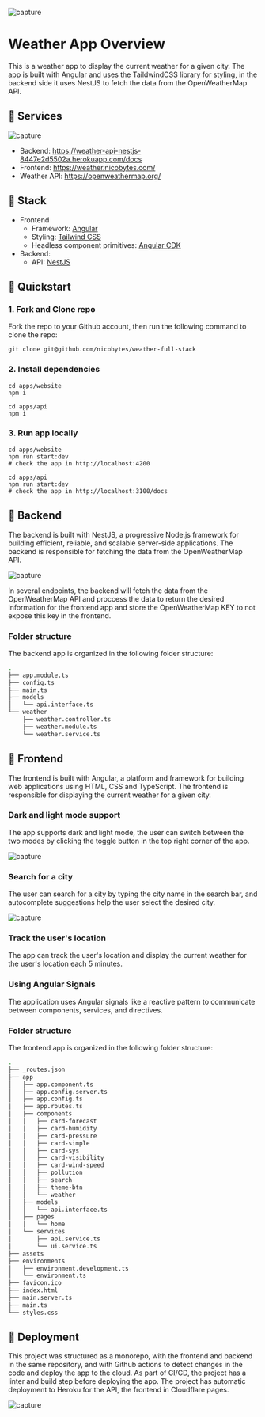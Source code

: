 ![capture](/images/weather.jpg)

# Weather App Overview

This is a weather app to display the current weather for a given city. The app is built with Angular and uses the TaildwindCSS library for styling, in the backend side it uses NestJS to fetch the data from the OpenWeatherMap API.

## 🚀 Services

![capture](/images/services.png)

- Backend: https://weather-api-nestjs-8447e2d5502a.herokuapp.com/docs
- Frontend: https://weather.nicobytes.com/
- Weather API: https://openweathermap.org/

## 🧱 Stack

- Frontend
  - Framework: [Angular](https://angular.dev/)
  - Styling: [Tailwind CSS](https://tailwindcss.com/)
  - Headless component primitives: [Angular CDK](https://material.angular.io)
- Backend: 
  - API: [NestJS](https://nestjs.com/)

## 🚀 Quickstart

### 1. Fork and Clone repo

Fork the repo to your Github account, then run the following command to clone the repo:

```
git clone git@github.com/nicobytes/weather-full-stack
```

### 2. Install dependencies

```
cd apps/website
npm i

cd apps/api
npm i
```

### 3. Run app locally

```
cd apps/website
npm run start:dev
# check the app in http://localhost:4200

cd apps/api
npm run start:dev
# check the app in http://localhost:3100/docs
```

## 🚀 Backend

The backend is built with NestJS, a progressive Node.js framework for building efficient, reliable, and scalable server-side applications. The backend is responsible for fetching the data from the OpenWeatherMap API.

![capture](/images/weather_docs.jpg)

In several endpoints, the backend will fetch the data from the OpenWeatherMap API and proccess the data to return the desired information for the frontend app and store the OpenWeatherMap KEY to not expose this key in the frontend.

### Folder structure

The backend app is organized in the following folder structure:

```sh
.
├── app.module.ts
├── config.ts
├── main.ts
├── models
│   └── api.interface.ts
└── weather
    ├── weather.controller.ts
    ├── weather.module.ts
    └── weather.service.ts
```

## 🚀 Frontend

The frontend is built with Angular, a platform and framework for building web applications using HTML, CSS and TypeScript. The frontend is responsible for displaying the current weather for a given city.


### Dark and light mode support

The app supports dark and light mode, the user can switch between the two modes by clicking the toggle button in the top right corner of the app.

![capture](/images/weather_dark.jpg)

### Search for a city

The user can search for a city by typing the city name in the search bar, and autocomplete suggestions help the user select the desired city.

![capture](/images/weather_search.jpg)

### Track the user's location

The app can track the user's location and display the current weather for the user's location each 5 minutes.

### Using Angular Signals

The application uses Angular signals like a reactive pattern to communicate between components, services, and directives.

### Folder structure

The frontend app is organized in the following folder structure:

```sh
.
├── _routes.json
├── app
│   ├── app.component.ts
│   ├── app.config.server.ts
│   ├── app.config.ts
│   ├── app.routes.ts
│   ├── components
│   │   ├── card-forecast
│   │   ├── card-humidity
│   │   ├── card-pressure
│   │   ├── card-simple
│   │   ├── card-sys
│   │   ├── card-visibility
│   │   ├── card-wind-speed
│   │   ├── pollution
│   │   ├── search
│   │   ├── theme-btn
│   │   └── weather
│   ├── models
│   │   └── api.interface.ts
│   ├── pages
│   │   └── home
│   └── services
│       ├── api.service.ts
│       └── ui.service.ts
├── assets
├── environments
│   ├── environment.development.ts
│   └── environment.ts
├── favicon.ico
├── index.html
├── main.server.ts
├── main.ts
└── styles.css
```

## 🚀 Deployment

This project was structured as a monorepo, with the frontend and backend in the same repository, and with Github actions to detect changes in the code and deploy the app to the cloud. As part of CI/CD, the project has a linter and build step before deploying the app. The project has automatic deployment to Heroku for the API, the frontend in Cloudflare pages.

![capture](/images/weather_deployment.jpg)

